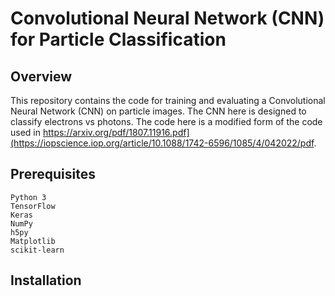 # Convolutional Neural Network (CNN) for Particle Classification
## Overview

This repository contains the code for training and evaluating a Convolutional Neural Network (CNN) on particle images. The CNN here is designed to classify electrons vs photons. 
The code here is a modified form of the code used in https://arxiv.org/pdf/1807.11916.pdf](https://iopscience.iop.org/article/10.1088/1742-6596/1085/4/042022/pdf. 

## Prerequisites

    Python 3
    TensorFlow
    Keras
    NumPy
    h5py
    Matplotlib
    scikit-learn
    
## Installation


